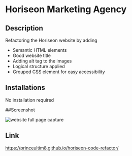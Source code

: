 # Horiseon Marketing Agency

## Description
Refactoring the Horiseon website by adding
- Semantic HTML elements
- Good website title
- Adding alt tag to the images
- Logical structure applied
- Grouped CSS element for easy accessibility

## Installations
No installation required

##Screenshot

<img src="./screenshot.png" alt="website full page capture" />

## Link
https://princeultim8.github.io/horiseon-code-refactor/
